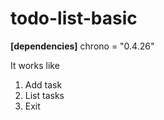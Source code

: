 # todo-list-basic
**[dependencies]**
chrono = "0.4.26"

It works like
1. Add task
2. List tasks
3. Exit

